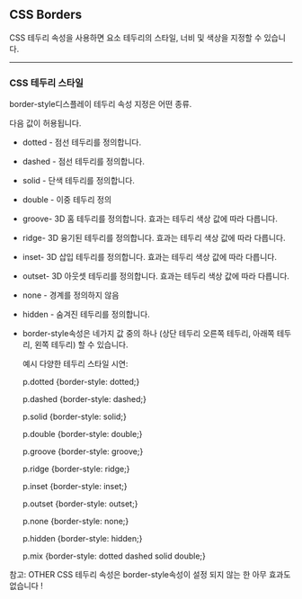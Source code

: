 ## CSS Borders

CSS 테두리 속성을 사용하면 요소 테두리의 스타일, 너비 및 색상을 지정할 수 있습니다.

***
### CSS 테두리 스타일
border-style디스플레이 테두리 속성 지정은 어떤 종류.

다음 값이 허용됩니다.

- dotted - 점선 테두리를 정의합니다.
- dashed - 점선 테두리를 정의합니다.
- solid - 단색 테두리를 정의합니다.
- double - 이중 테두리 정의
- groove- 3D 홈 테두리를 정의합니다. 효과는 테두리 색상 값에 따라 다릅니다.
- ridge- 3D 융기된 테두리를 정의합니다. 효과는 테두리 색상 값에 따라 다릅니다.
- inset- 3D 삽입 테두리를 정의합니다. 효과는 테두리 색상 값에 따라 다릅니다.
- outset- 3D 아웃셋 테두리를 정의합니다. 효과는 테두리 색상 값에 따라 다릅니다.
- none - 경계를 정의하지 않음
- hidden - 숨겨진 테두리를 정의합니다.
- border-style속성은 네가지 값 중의 하나 (상단 테두리 오른쪽 테두리, 아래쪽 테두리, 왼쪽 테두리) 할 수 있습니다.

    예시
    다양한 테두리 스타일 시연:

    p.dotted {border-style: dotted;}

    p.dashed {border-style: dashed;}

    p.solid {border-style: solid;}

    p.double {border-style: double;}

    p.groove {border-style: groove;}

    p.ridge {border-style: ridge;}

    p.inset {border-style: inset;}

    p.outset {border-style: outset;}

    p.none {border-style: none;}

    p.hidden {border-style: hidden;}

    p.mix {border-style: dotted dashed solid double;}
    


참고: OTHER CSS 테두리 속성은 border-style속성이 설정 되지 않는 한 아무 효과도 없습니다 !